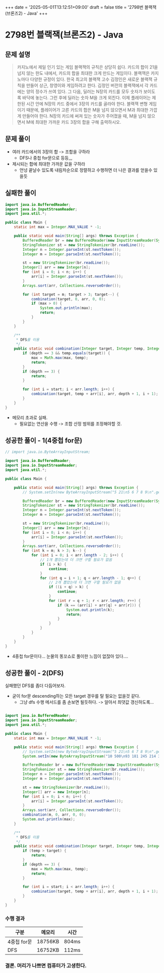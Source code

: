 +++
date = '2025-05-01T13:12:51+09:00'
draft = false
title = '2798번 블랙잭(브론즈2) - Java'
+++
# 2798번 블랙잭(브론즈2) - Java

## 문제 설명
> 카지노에서 제일 인기 있는 게임 블랙잭의 규칙은 상당히 쉽다. 카드의 합이 21을 넘지 않는 한도 내에서, 카드의 합을 최대한 크게 만드는 게임이다. 블랙잭은 카지노마다 다양한 규정이 있다.
한국 최고의 블랙잭 고수 김정인은 새로운 블랙잭 규칙을 만들어 상근, 창영이와 게임하려고 한다.
김정인 버전의 블랙잭에서 각 카드에는 양의 정수가 쓰여 있다. 그 다음, 딜러는 N장의 카드를 모두 숫자가 보이도록 바닥에 놓는다. 그런 후에 딜러는 숫자 M을 크게 외친다.
이제 플레이어는 제한된 시간 안에 N장의 카드 중에서 3장의 카드를 골라야 한다. 블랙잭 변형 게임이기 때문에, 플레이어가 고른 카드의 합은 M을 넘지 않으면서 M과 최대한 가깝게 만들어야 한다.
N장의 카드에 써져 있는 숫자가 주어졌을 때, M을 넘지 않으면서 M에 최대한 가까운 카드 3장의 합을 구해 출력하시오.

## 문제 풀이
- 여러 카드에서의 3장의 합 -> 조합을 구하라
    - DFS나 중첩 for문으로 등등,,,
- 제시되는 합에 최대한 가까운 값을 구하라
    - 언넝 끝날수 있도록 내림차순으로 정렬하고 수행하면 더 나은 결과를 얻을수 있을듯

## 실패한 풀이
```java
import java.io.BufferedReader;
import java.io.InputStreamReader;
import java.util.*;

public class Main {
    static int max = Integer.MAX_VALUE * -1;

    public static void main(String[] args) throws Exception {
        BufferedReader br = new BufferedReader(new InputStreamReader(System.in));
        StringTokenizer st = new StringTokenizer(br.readLine());
        Integer n = Integer.parseInt(st.nextToken());
        Integer m = Integer.parseInt(st.nextToken());

        st = new StringTokenizer(br.readLine());
        Integer[] arr = new Integer[n];
        for (int i = 0; i < n; i++) {
            arr[i] = Integer.parseInt(st.nextToken());
        }
        Arrays.sort(arr, Collections.reverseOrder());

        for (int target = m; target > 3; target--) {
            combination(target, 0, arr, 0, 0);
            if (max > 0) {
                System.out.println(max);
                return;
            }
        }
    }

    /**
     * DFS를 이용
     */
    public static void combination(Integer target, Integer temp, Integer[] arr, int depth, int start) {
        if (depth == 3 && temp.equals(target)) {
            max = Math.max(max, temp);
            return;
        }
        if (depth == 3) {
            return;
        }

        for (int i = start; i < arr.length; i++) {
            combination(target, temp + arr[i], arr, depth + 1, i + 1);
        }
    }
}
```
- 메모리 초과로 실패.
    - 필요없는 연산을 수행 -> 조합 산정 범위를 조정해야할 것.


## 성공한 풀이 - 1(4중첩 for문)
```java
// import java.io.ByteArrayInputStream;

import java.io.BufferedReader;
import java.io.InputStreamReader;
import java.util.*;

public class Main {

    public static void main(String[] args) throws Exception {
        // System.setIn(new ByteArrayInputStream("5 21\n5 6 7 8 9\n".getBytes()));

        BufferedReader br = new BufferedReader(new InputStreamReader(System.in));
        StringTokenizer st = new StringTokenizer(br.readLine());
        Integer n = Integer.parseInt(st.nextToken());
        Integer m = Integer.parseInt(st.nextToken());

        st = new StringTokenizer(br.readLine());
        Integer[] arr = new Integer[n];
        for (int i = 0; i < n; i++) {
            arr[i] = Integer.parseInt(st.nextToken());
        }
        Arrays.sort(arr, Collections.reverseOrder());
        for (int k = m; k > 3; k--) {
            for (int i = 0; i < arr.length - 2; i++) {
                // 1개 뽑았는데 더 크면 구할 필요가 없음
                if (i > k) {
                    continue;
                }
                for (int q = i + 1; q < arr.length - 1; q++) {
                    // 2개 뽑았는데 더 크면 구할 필요가 없음
                    if ((i + q) > k) {
                        continue;
                    }
                    for (int r = q + 1; r < arr.length; r++) {
                        if (k == (arr[i] + arr[q] + arr[r])) {
                            System.out.println(k);
                            return;
                        }
                    }
                }
            }
        }
    }
}
```
- 4중첩 for문이다... 눈물의 똥꼬쇼로 풀이한 느낌이 없잖아 있다....



## 성공한 풀이 - 2(DFS)
실패했던 DFS를 좀더 다듬어보자.
- 굳이 for문 descending하는 모든 target 경우를 탈 필요는 없을것 같다.
    - 그냥 dfs 수행 메서드를 좀 손보면 될듯하다.
    -> 알아서 최댓값 갱신하도록...

```java

import java.io.BufferedReader;
import java.io.InputStreamReader;
import java.util.*;

public class Main {
    static int max = Integer.MAX_VALUE * -1;

    public static void main(String[] args) throws Exception {
        // System.setIn(new ByteArrayInputStream("5 21\n5 6 7 8 9\n".getBytes()));
        System.setIn(new ByteArrayInputStream("10 500\n93 181 245 214 315 36 185 138 216 295\n".getBytes()));

        BufferedReader br = new BufferedReader(new InputStreamReader(System.in));
        StringTokenizer st = new StringTokenizer(br.readLine());
        Integer n = Integer.parseInt(st.nextToken());
        Integer m = Integer.parseInt(st.nextToken());

        st = new StringTokenizer(br.readLine());
        Integer[] arr = new Integer[n];
        for (int i = 0; i < n; i++) {
            arr[i] = Integer.parseInt(st.nextToken());
        }
        Arrays.sort(arr, Collections.reverseOrder());
        combination(m, 0, arr, 0, 0);
        System.out.println(max);
    }

    /**
     * DFS를 이용
     */
    public static void combination(Integer target, Integer temp, Integer[] arr, int depth, int start) {
        if (temp > target) {
            return;
        }
        if (depth == 3) {
            max = Math.max(max, temp);
            return;
        }

        for (int i = start; i < arr.length; i++) {
            combination(target, temp + arr[i], arr, depth + 1, i + 1);
        }
    }
}
```
### 수행 결과
|구분|메모리|시간|
|--|--|--|
|4중첩 for문|18756KB|804ms|
|DFS|16752KB|112ms|

### 결론. 머리가 나쁘면 컴퓨터가 고생한다.

